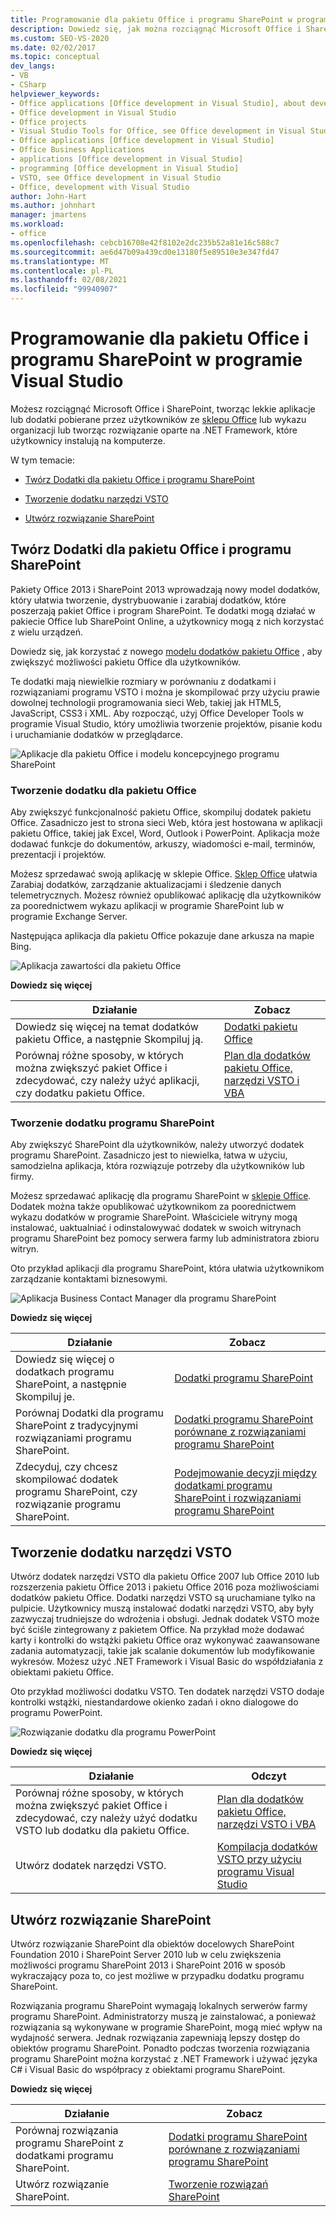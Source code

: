 ```yaml
---
title: Programowanie dla pakietu Office i programu SharePoint w programie Visual Studio
description: Dowiedz się, jak można rozciągnąć Microsoft Office i SharePoint, tworząc lekkie aplikacje lub dodatki pobierane przez użytkowników ze Sklepu Office.
ms.custom: SEO-VS-2020
ms.date: 02/02/2017
ms.topic: conceptual
dev_langs:
- VB
- CSharp
helpviewer_keywords:
- Office applications [Office development in Visual Studio], about developing applications
- Office development in Visual Studio
- Office projects
- Visual Studio Tools for Office, see Office development in Visual Studio
- Office applications [Office development in Visual Studio]
- Office Business Applications
- applications [Office development in Visual Studio]
- programming [Office development in Visual Studio]
- VSTO, see Office development in Visual Studio
- Office, development with Visual Studio
author: John-Hart
ms.author: johnhart
manager: jmartens
ms.workload:
- office
ms.openlocfilehash: cebcb16708e42f8102e2dc235b52a81e16c588c7
ms.sourcegitcommit: ae6d47b09a439cd0e13180f5e89510e3e347fd47
ms.translationtype: MT
ms.contentlocale: pl-PL
ms.lasthandoff: 02/08/2021
ms.locfileid: "99940907"
---
```

# <a name="office-and-sharepoint-development-in-visual-studio"></a>Programowanie dla pakietu Office i programu SharePoint w programie Visual Studio
  Możesz rozciągnąć Microsoft Office i SharePoint, tworząc lekkie aplikacje lub dodatki pobierane przez użytkowników ze [sklepu Office](https://store.office.com/) lub wykazu organizacji lub tworząc rozwiązanie oparte na .NET Framework, które użytkownicy instalują na komputerze.

 W tym temacie:

- [Twórz Dodatki dla pakietu Office i programu SharePoint](#Apps)

- [Tworzenie dodatku narzędzi VSTO](#Add-ins)

- [Utwórz rozwiązanie SharePoint](#Solutions)

## <a name="create-add-ins-for-office-and-sharepoint"></a><a name="Apps"></a> Twórz Dodatki dla pakietu Office i programu SharePoint
 Pakiety Office 2013 i SharePoint 2013 wprowadzają nowy model dodatków, który ułatwia tworzenie, dystrybuowanie i zarabiaj dodatków, które poszerzają pakiet Office i program SharePoint.  Te dodatki mogą działać w pakiecie Office lub SharePoint Online, a użytkownicy mogą z nich korzystać z wielu urządzeń.

 Dowiedz się, jak korzystać z nowego [modelu dodatków pakietu Office](/office/dev/add-ins/overview/office-add-ins) , aby zwiększyć możliwości pakietu Office dla użytkowników.

 Te dodatki mają niewielkie rozmiary w porównaniu z dodatkami i rozwiązaniami programu VSTO i można je skompilować przy użyciu prawie dowolnej technologii programowania sieci Web, takiej jak HTML5, JavaScript, CSS3 i XML.  Aby rozpocząć, użyj Office Developer Tools w programie Visual Studio, który umożliwia tworzenie projektów, pisanie kodu i uruchamianie dodatków w przeglądarce.

 ![Aplikacje dla pakietu Office i modelu koncepcyjnego programu SharePoint](../vsto/media/officeandsharepointapps2015.png "Aplikacje dla pakietu Office i modelu koncepcyjnego programu SharePoint")

### <a name="build-an-office-add-in"></a>Tworzenie dodatku dla pakietu Office
 Aby zwiększyć funkcjonalność pakietu Office, skompiluj dodatek pakietu Office. Zasadniczo jest to strona sieci Web, która jest hostowana w aplikacji pakietu Office, takiej jak Excel, Word, Outlook i PowerPoint. Aplikacja może dodawać funkcje do dokumentów, arkuszy, wiadomości e-mail, terminów, prezentacji i projektów.

 Możesz sprzedawać swoją aplikację w sklepie Office.  [Sklep Office](https://store.office.com/) ułatwia Zarabiaj dodatków, zarządzanie aktualizacjami i śledzenie danych telemetrycznych. Możesz również opublikować aplikację dla użytkowników za poorednictwem wykazu aplikacji w programie SharePoint lub w programie Exchange Server.

 Następująca aplikacja dla pakietu Office pokazuje dane arkusza na mapie Bing.

 ![Aplikacja zawartości dla pakietu Office](../vsto/media/appforoffice.png "Aplikacja zawartości dla pakietu Office")

 **Dowiedz się więcej**

|Działanie|Zobacz|
|--------|---------|
|Dowiedz się więcej na temat dodatków pakietu Office, a następnie Skompiluj ją.|[Dodatki pakietu Office](/office/dev/add-ins/publish/publish)|
|Porównaj różne sposoby, w których można zwiększyć pakiet Office i zdecydować, czy należy użyć aplikacji, czy dodatku pakietu Office.|[Plan dla dodatków pakietu Office, narzędzi VSTO i VBA](/archive/blogs/officeapps/roadmap-for-apps-for-office-vsto-and-vba)|

### <a name="build-a-sharepoint-add-in"></a>Tworzenie dodatku programu SharePoint
 Aby zwiększyć SharePoint dla użytkowników, należy utworzyć dodatek programu SharePoint. Zasadniczo jest to niewielka, łatwa w użyciu, samodzielna aplikacja, która rozwiązuje potrzeby dla użytkowników lub firmy.

 Możesz sprzedawać aplikację dla programu SharePoint w [sklepie Office](https://store.office.com/). Dodatek można także opublikować użytkownikom za poorednictwem wykazu dodatków w programie SharePoint.  Właściciele witryny mogą instalować, uaktualniać i odinstalowywać dodatek w swoich witrynach programu SharePoint bez pomocy serwera farmy lub administratora zbioru witryn.

 Oto przykład aplikacji dla programu SharePoint, która ułatwia użytkownikom zarządzanie kontaktami biznesowymi.

 ![Aplikacja Business Contact Manager dla programu SharePoint](../vsto/media/appforsharepoint.png "Aplikacja Business Contact Manager dla programu SharePoint")

 **Dowiedz się więcej**

|Działanie|Zobacz|
|--------|---------|
|Dowiedz się więcej o dodatkach programu SharePoint, a następnie Skompiluj je.|[Dodatki programu SharePoint](/sharepoint/dev/sp-add-ins/sharepoint-add-ins)|
|Porównaj Dodatki dla programu SharePoint z tradycyjnymi rozwiązaniami programu SharePoint.|[Dodatki programu SharePoint porównane z rozwiązaniami programu SharePoint](/sharepoint/dev/general-development/sharepoint-server-application-lifecycle-management)|
|Zdecyduj, czy chcesz skompilować dodatek programu SharePoint, czy rozwiązanie programu SharePoint.|[Podejmowanie decyzji między dodatkami programu SharePoint i rozwiązaniami programu SharePoint](/sharepoint/dev/general-development/sharepoint-server-application-lifecycle-management)|

## <a name="create-a-vsto-add-in"></a><a name="Add-ins"></a> Tworzenie dodatku narzędzi VSTO
 Utwórz dodatek narzędzi VSTO dla pakietu Office 2007 lub Office 2010 lub rozszerzenia pakietu Office 2013 i pakietu Office 2016 poza możliwościami dodatków pakietu Office. Dodatki narzędzi VSTO są uruchamiane tylko na pulpicie. Użytkownicy muszą instalować dodatki narzędzi VSTO, aby były zazwyczaj trudniejsze do wdrożenia i obsługi.  Jednak dodatek VSTO może być ściśle zintegrowany z pakietem Office. Na przykład może dodawać karty i kontrolki do wstążki pakietu Office oraz wykonywać zaawansowane zadania automatyzacji, takie jak scalanie dokumentów lub modyfikowanie wykresów. Możesz użyć .NET Framework i Visual Basic do współdziałania z obiektami pakietu Office.

 Oto przykład możliwości dodatku VSTO. Ten dodatek narzędzi VSTO dodaje kontrolki wstążki, niestandardowe okienko zadań i okno dialogowe do programu PowerPoint.

 ![Rozwiązanie dodatku dla programu PowerPoint](../vsto/media/powerpointaddin.png "Rozwiązanie dodatku dla programu PowerPoint")

 **Dowiedz się więcej**

|Działanie|Odczyt|
|--------|----------|
|Porównaj różne sposoby, w których można zwiększyć pakiet Office i zdecydować, czy należy użyć dodatku VSTO lub dodatku dla pakietu Office.|[Plan dla dodatków pakietu Office, narzędzi VSTO i VBA](/archive/blogs/officeapps/roadmap-for-apps-for-office-vsto-and-vba)|
|Utwórz dodatek narzędzi VSTO.|[Kompilacja dodatków VSTO przy użyciu programu Visual Studio](create-vsto-add-ins-for-office-by-using-visual-studio.md)|

## <a name="create-a-sharepoint-solution"></a><a name="Solutions"></a> Utwórz rozwiązanie SharePoint
 Utwórz rozwiązanie SharePoint dla obiektów docelowych SharePoint Foundation 2010 i SharePoint Server 2010 lub w celu zwiększenia możliwości programu SharePoint 2013 i SharePoint 2016 w sposób wykraczający poza to, co jest możliwe w przypadku dodatku programu SharePoint.

 Rozwiązania programu SharePoint wymagają lokalnych serwerów farmy programu SharePoint. Administratorzy muszą je zainstalować, a ponieważ rozwiązania są wykonywane w programie SharePoint, mogą mieć wpływ na wydajność serwera. Jednak rozwiązania zapewniają lepszy dostęp do obiektów programu SharePoint. Ponadto podczas tworzenia rozwiązania programu SharePoint można korzystać z .NET Framework i używać języka C# i Visual Basic do współpracy z obiektami programu SharePoint.

 **Dowiedz się więcej**

|Działanie|Zobacz|
|--------|---------|
|Porównaj rozwiązania programu SharePoint z dodatkami programu SharePoint.|[Dodatki programu SharePoint porównane z rozwiązaniami programu SharePoint](/sharepoint/dev/general-development/sharepoint-server-application-lifecycle-management)|
|Utwórz rozwiązanie SharePoint.|[Tworzenie rozwiązań SharePoint](../sharepoint/create-sharepoint-solutions.md)|